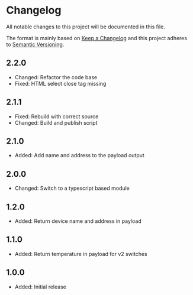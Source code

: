 # Changelog

All notable changes to this project will be documented in this file.

The format is mainly based on [Keep a Changelog](http://keepachangelog.com/)
and this project adheres to [Semantic Versioning](http://semver.org/).

## 2.2.0

- Changed: Refactor the code base
- Fixed: HTML select close tag missing

## 2.1.1

- Fixed: Rebuild with correct source
- Changed: Build and publish script

## 2.1.0

- Added: Add name and address to the payload output

## 2.0.0

- Changed: Switch to a typescript based module

## 1.2.0

- Added: Return device name and address in payload

## 1.1.0

- Added: Return temperature in payload for v2 switches

## 1.0.0

- Added: Initial release

